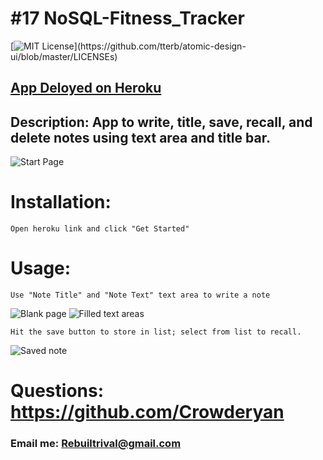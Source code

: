 # #17 NoSQL-Fitness_Tracker

[![MIT License](https://img.shields.io/apm/l/atomic-design-ui.svg?)](https://github.com/tterb/atomic-design-ui/blob/master/LICENSEs)

## [App Deloyed on Heroku](https://nosql-fitness-tracker-rr.herokuapp.com/)

## Description: App to write, title, save, recall, and delete notes using text area and title bar.

![Start Page](./readme-images/start-page.png)

# Installation:

    Open heroku link and click "Get Started"

# Usage:

    Use "Note Title" and "Note Text" text area to write a note

![Blank page](./readme-images/blank-note.png)
![Filled text areas](./readme-images/note1.png)

    Hit the save button to store in list; select from list to recall.

![Saved note](./readme-images/saved-note.png)

# Questions: https://github.com/Crowderyan

### Email me: <a href="mailto:Rebuiltrival@gmail.com" hspace="20">Rebuiltrival@gmail.com</a>
